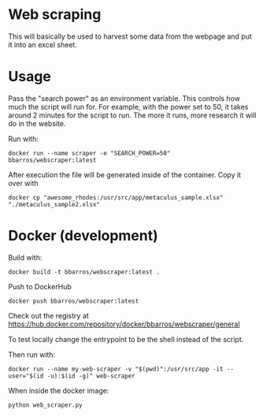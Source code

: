 # Web scraping

This will basically be used to harvest some data from the webpage and put it into an excel sheet.

# Usage

Pass the "search power" as an environment variable. This controls how much the script will run for.
For example, with the power set to 50, it takes around 2 minutes for the script to run. The more it runs, more research it will do in the website.

Run with:

```shell
docker run --name scraper -e "SEARCH_POWER=50" bbarros/webscraper:latest
```

After execution the file will be generated inside of the container. Copy it over with

```shell
docker cp "awesome_rhodes:/usr/src/app/metaculus_sample.xlsx" "./metaculus_sample2.xlsx"
```

# Docker (development)

Build with:

```shell
docker build -t bbarros/webscraper:latest .
```

Push to DockerHub
```
docker push bbarros/webscraper:latest 
```

Check out the registry at https://hub.docker.com/repository/docker/bbarros/webscraper/general

To test locally change the entrypoint to be the shell instead of the script. 

Then run with:

```shell
docker run --name my-web-scraper -v "$(pwd)":/usr/src/app -it --user="$(id -u):$(id -g)" web-scraper
```

When inside the docker image:

```python
python web_scraper.py
```
